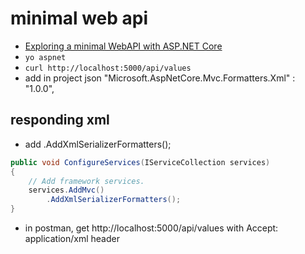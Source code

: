 # minimal web api

- [Exploring a minimal WebAPI with ASP.NET Core](http://www.hanselman.com/blog/ExploringAMinimalWebAPIWithASPNETCore.aspx)
- `yo aspnet`
- `curl http://localhost:5000/api/values`
- add in project json   "Microsoft.AspNetCore.Mvc.Formatters.Xml" : "1.0.0",



## responding xml 
- add  .AddXmlSerializerFormatters();
```csharp
public void ConfigureServices(IServiceCollection services)
{
    // Add framework services.
    services.AddMvc()
        .AddXmlSerializerFormatters();
}
```
- in postman, get http://localhost:5000/api/values with Accept: application/xml header
